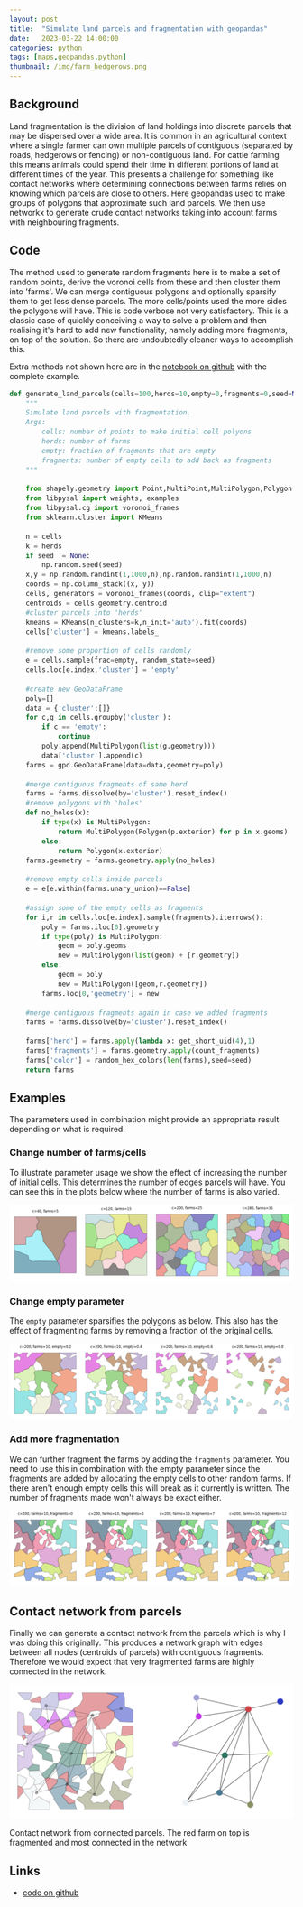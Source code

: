 ```yaml
---
layout: post
title:  "Simulate land parcels and fragmentation with geopandas"
date:   2023-03-22 14:00:00
categories: python
tags: [maps,geopandas,python]
thumbnail: /img/farm_hedgerows.png
---
```


## Background

Land fragmentation is the division of land holdings into discrete parcels that may be dispersed over a wide area. It is common in an agricultural context where a single farmer can own multiple parcels of contiguous (separated by roads, hedgerows or fencing) or non-contiguous land. For cattle farming this means animals could spend their time in different portions of land at different times of the year. This presents a challenge for something like contact networks where determining connections between farms relies on knowing which parcels are close to others.
Here geopandas used to make groups of polygons that approximate such land parcels. We then use networkx to generate crude contact networks taking into account farms with neighbouring fragments.

## Code

The method used to generate random fragments here is to make a set of random points, derive the voronoi cells from these and then cluster them into 'farms'. We can merge contiguous polygons and optionally sparsify them to get less dense parcels. The more cells/points used the more sides the polygons will have. This is code verbose not very satisfactory. This is a classic case of quickly conceiving a way to solve a problem and then realising it's hard to add new functionality, namely adding more fragments, on top of the solution. So there are undoubtedly cleaner ways to accomplish this.

Extra methods not shown here are in the [notebook on github](https://github.com/dmnfarrell/teaching/blob/master/geo/land_parcels.ipynb) with the complete example.

```python
def generate_land_parcels(cells=100,herds=10,empty=0,fragments=0,seed=None):
    """
    Simulate land parcels with fragmentation.
    Args:
        cells: number of points to make initial cell polyons
        herds: number of farms
        empty: fraction of fragments that are empty
        fragments: number of empty cells to add back as fragments
    """

    from shapely.geometry import Point,MultiPoint,MultiPolygon,Polygon
    from libpysal import weights, examples
    from libpysal.cg import voronoi_frames
    from sklearn.cluster import KMeans

    n = cells
    k = herds
    if seed != None:
        np.random.seed(seed)
    x,y = np.random.randint(1,1000,n),np.random.randint(1,1000,n)
    coords = np.column_stack((x, y))
    cells, generators = voronoi_frames(coords, clip="extent")
    centroids = cells.geometry.centroid
    #cluster parcels into 'herds'
    kmeans = KMeans(n_clusters=k,n_init='auto').fit(coords)
    cells['cluster'] = kmeans.labels_

    #remove some proportion of cells randomly
    e = cells.sample(frac=empty, random_state=seed)
    cells.loc[e.index,'cluster'] = 'empty'

    #create new GeoDataFrame
    poly=[]
    data = {'cluster':[]}
    for c,g in cells.groupby('cluster'):
        if c == 'empty':
            continue
        poly.append(MultiPolygon(list(g.geometry)))
        data['cluster'].append(c)
    farms = gpd.GeoDataFrame(data=data,geometry=poly)

    #merge contiguous fragments of same herd
    farms = farms.dissolve(by='cluster').reset_index()
    #remove polygons with 'holes'
    def no_holes(x):
        if type(x) is MultiPolygon:
            return MultiPolygon(Polygon(p.exterior) for p in x.geoms)
        else:
            return Polygon(x.exterior)
    farms.geometry = farms.geometry.apply(no_holes)

    #remove empty cells inside parcels
    e = e[e.within(farms.unary_union)==False]

    #assign some of the empty cells as fragments
    for i,r in cells.loc[e.index].sample(fragments).iterrows():    
        poly = farms.iloc[0].geometry
        if type(poly) is MultiPolygon:
            geom = poly.geoms
            new = MultiPolygon(list(geom) + [r.geometry])
        else:
            geom = poly
            new = MultiPolygon([geom,r.geometry])
        farms.loc[0,'geometry'] = new

    #merge contiguous fragments again in case we added fragments
    farms = farms.dissolve(by='cluster').reset_index()

    farms['herd'] = farms.apply(lambda x: get_short_uid(4),1)
    farms['fragments'] = farms.geometry.apply(count_fragments)
    farms['color'] = random_hex_colors(len(farms),seed=seed)
    return farms
```

## Examples

The parameters used in combination might provide an appropriate result depending on what is required.

### Change number of farms/cells

To illustrate parameter usage we show the effect of increasing the number of initial cells. This determines the number of edges parcels will have. You can see this in the plots below where the number of farms is also varied.

<div style="width: auto;">
 <a href="/img/land_parcels_vary_cells.png"> <img class="scaled" src="/img/land_parcels_vary_cells.png"></a>  
  <p class="caption"></p>
</div>

### Change empty parameter

The `empty` parameter sparsifies the polygons as below. This also has the effect of fragmenting farms by removing a fraction of the original cells.

<div style="width: auto;">
 <a href="/img/land_parcels_vary_empty.png"> <img class="scaled" src="/img/land_parcels_vary_empty.png"></a>  
  <p class="caption"></p>
</div>

### Add more fragmentation

We can further fragment the farms by adding the `fragments` parameter. You need to use this in combination with the empty parameter since the fragments are added by allocating the empty cells to other random farms. If there aren't enough empty cells this will break as it currently is written. The number of fragments made won't always be exact either.

<div style="width: auto;">
 <a href="/img/land_parcels_vary_fragments.png"> <img class="scaled" src="/img/land_parcels_vary_fragments.png"></a>  
</div>

## Contact network from parcels

Finally we can generate a contact network from the parcels which is why I was doing this originally. This produces a network graph with edges between all nodes (centroids of parcels) with contiguous fragments. Therefore we would expect that very fragmented farms are highly connected in the network.

<div style="width: auto;">
 <a href="/img/land_parcels_contact_network.png"> <img class="scaled" src="/img/land_parcels_contact_network.png"></a>
  <p class="caption">Contact network from connected parcels. The red farm on top is fragmented and most connected in the network</p>
</div>

## Links

* [code on github](https://github.com/dmnfarrell/teaching/blob/master/geo/land_parcels.ipynb)
